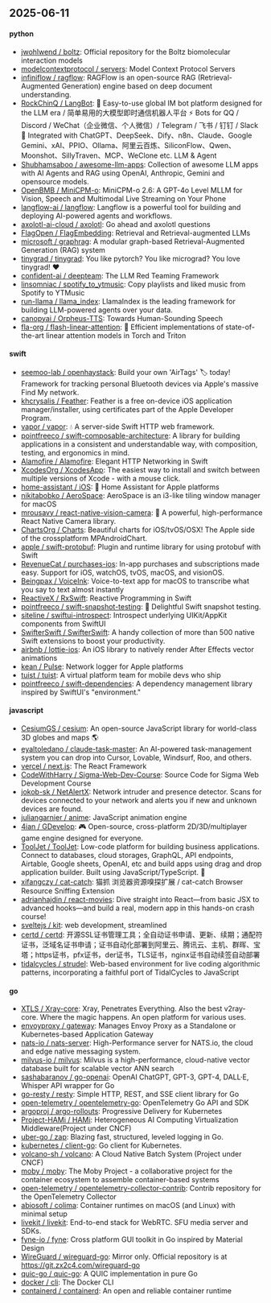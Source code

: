 ## 2025-06-11

#### python
* [jwohlwend / boltz](https://github.com/jwohlwend/boltz): Official repository for the Boltz biomolecular interaction models
* [modelcontextprotocol / servers](https://github.com/modelcontextprotocol/servers): Model Context Protocol Servers
* [infiniflow / ragflow](https://github.com/infiniflow/ragflow): RAGFlow is an open-source RAG (Retrieval-Augmented Generation) engine based on deep document understanding.
* [RockChinQ / LangBot](https://github.com/RockChinQ/LangBot): 🤩 Easy-to-use global IM bot platform designed for the LLM era / 简单易用的大模型即时通信机器人平台 ⚡️ Bots for QQ / Discord / WeChat（企业微信、个人微信）/ Telegram / 飞书 / 钉钉 / Slack 🧩 Integrated with ChatGPT、DeepSeek、Dify、n8n、Claude、Google Gemini、xAI、PPIO、Ollama、阿里云百炼、SiliconFlow、Qwen、Moonshot、SillyTraven、MCP、WeClone etc. LLM & Agent
* [Shubhamsaboo / awesome-llm-apps](https://github.com/Shubhamsaboo/awesome-llm-apps): Collection of awesome LLM apps with AI Agents and RAG using OpenAI, Anthropic, Gemini and opensource models.
* [OpenBMB / MiniCPM-o](https://github.com/OpenBMB/MiniCPM-o): MiniCPM-o 2.6: A GPT-4o Level MLLM for Vision, Speech and Multimodal Live Streaming on Your Phone
* [langflow-ai / langflow](https://github.com/langflow-ai/langflow): Langflow is a powerful tool for building and deploying AI-powered agents and workflows.
* [axolotl-ai-cloud / axolotl](https://github.com/axolotl-ai-cloud/axolotl): Go ahead and axolotl questions
* [FlagOpen / FlagEmbedding](https://github.com/FlagOpen/FlagEmbedding): Retrieval and Retrieval-augmented LLMs
* [microsoft / graphrag](https://github.com/microsoft/graphrag): A modular graph-based Retrieval-Augmented Generation (RAG) system
* [tinygrad / tinygrad](https://github.com/tinygrad/tinygrad): You like pytorch? You like micrograd? You love tinygrad! ❤️
* [confident-ai / deepteam](https://github.com/confident-ai/deepteam): The LLM Red Teaming Framework
* [linsomniac / spotify_to_ytmusic](https://github.com/linsomniac/spotify_to_ytmusic): Copy playlists and liked music from Spotify to YTMusic
* [run-llama / llama_index](https://github.com/run-llama/llama_index): LlamaIndex is the leading framework for building LLM-powered agents over your data.
* [canopyai / Orpheus-TTS](https://github.com/canopyai/Orpheus-TTS): Towards Human-Sounding Speech
* [fla-org / flash-linear-attention](https://github.com/fla-org/flash-linear-attention): 🚀 Efficient implementations of state-of-the-art linear attention models in Torch and Triton

#### swift
* [seemoo-lab / openhaystack](https://github.com/seemoo-lab/openhaystack): Build your own 'AirTags' 🏷 today! Framework for tracking personal Bluetooth devices via Apple's massive Find My network.
* [khcrysalis / Feather](https://github.com/khcrysalis/Feather): Feather is a free on-device iOS application manager/installer, using certificates part of the Apple Developer Program.
* [vapor / vapor](https://github.com/vapor/vapor): 💧 A server-side Swift HTTP web framework.
* [pointfreeco / swift-composable-architecture](https://github.com/pointfreeco/swift-composable-architecture): A library for building applications in a consistent and understandable way, with composition, testing, and ergonomics in mind.
* [Alamofire / Alamofire](https://github.com/Alamofire/Alamofire): Elegant HTTP Networking in Swift
* [XcodesOrg / XcodesApp](https://github.com/XcodesOrg/XcodesApp): The easiest way to install and switch between multiple versions of Xcode - with a mouse click.
* [home-assistant / iOS](https://github.com/home-assistant/iOS): 📱 Home Assistant for Apple platforms
* [nikitabobko / AeroSpace](https://github.com/nikitabobko/AeroSpace): AeroSpace is an i3-like tiling window manager for macOS
* [mrousavy / react-native-vision-camera](https://github.com/mrousavy/react-native-vision-camera): 📸 A powerful, high-performance React Native Camera library.
* [ChartsOrg / Charts](https://github.com/ChartsOrg/Charts): Beautiful charts for iOS/tvOS/OSX! The Apple side of the crossplatform MPAndroidChart.
* [apple / swift-protobuf](https://github.com/apple/swift-protobuf): Plugin and runtime library for using protobuf with Swift
* [RevenueCat / purchases-ios](https://github.com/RevenueCat/purchases-ios): In-app purchases and subscriptions made easy. Support for iOS, watchOS, tvOS, macOS, and visionOS.
* [Beingpax / VoiceInk](https://github.com/Beingpax/VoiceInk): Voice-to-text app for macOS to transcribe what you say to text almost instantly
* [ReactiveX / RxSwift](https://github.com/ReactiveX/RxSwift): Reactive Programming in Swift
* [pointfreeco / swift-snapshot-testing](https://github.com/pointfreeco/swift-snapshot-testing): 📸 Delightful Swift snapshot testing.
* [siteline / swiftui-introspect](https://github.com/siteline/swiftui-introspect): Introspect underlying UIKit/AppKit components from SwiftUI
* [SwifterSwift / SwifterSwift](https://github.com/SwifterSwift/SwifterSwift): A handy collection of more than 500 native Swift extensions to boost your productivity.
* [airbnb / lottie-ios](https://github.com/airbnb/lottie-ios): An iOS library to natively render After Effects vector animations
* [kean / Pulse](https://github.com/kean/Pulse): Network logger for Apple platforms
* [tuist / tuist](https://github.com/tuist/tuist): A virtual platform team for mobile devs who ship
* [pointfreeco / swift-dependencies](https://github.com/pointfreeco/swift-dependencies): A dependency management library inspired by SwiftUI's "environment."

#### javascript
* [CesiumGS / cesium](https://github.com/CesiumGS/cesium): An open-source JavaScript library for world-class 3D globes and maps 🌎
* [eyaltoledano / claude-task-master](https://github.com/eyaltoledano/claude-task-master): An AI-powered task-management system you can drop into Cursor, Lovable, Windsurf, Roo, and others.
* [vercel / next.js](https://github.com/vercel/next.js): The React Framework
* [CodeWithHarry / Sigma-Web-Dev-Course](https://github.com/CodeWithHarry/Sigma-Web-Dev-Course): Source Code for Sigma Web Development Course
* [jokob-sk / NetAlertX](https://github.com/jokob-sk/NetAlertX): Network intruder and presence detector. Scans for devices connected to your network and alerts you if new and unknown devices are found.
* [juliangarnier / anime](https://github.com/juliangarnier/anime): JavaScript animation engine
* [4ian / GDevelop](https://github.com/4ian/GDevelop): 🎮 Open-source, cross-platform 2D/3D/multiplayer game engine designed for everyone.
* [ToolJet / ToolJet](https://github.com/ToolJet/ToolJet): Low-code platform for building business applications. Connect to databases, cloud storages, GraphQL, API endpoints, Airtable, Google sheets, OpenAI, etc and build apps using drag and drop application builder. Built using JavaScript/TypeScript. 🚀
* [xifangczy / cat-catch](https://github.com/xifangczy/cat-catch): 猫抓 浏览器资源嗅探扩展 / cat-catch Browser Resource Sniffing Extension
* [adrianhajdin / react-movies](https://github.com/adrianhajdin/react-movies): Dive straight into React—from basic JSX to advanced hooks—and build a real, modern app in this hands-on crash course!
* [sveltejs / kit](https://github.com/sveltejs/kit): web development, streamlined
* [certd / certd](https://github.com/certd/certd): 开源SSL证书管理工具；全自动证书申请、更新、续期；通配符证书，泛域名证书申请；证书自动化部署到阿里云、腾讯云、主机、群晖、宝塔；https证书，pfx证书，der证书，TLS证书，nginx证书自动续签自动部署
* [tidalcycles / strudel](https://github.com/tidalcycles/strudel): Web-based environment for live coding algorithmic patterns, incorporating a faithful port of TidalCycles to JavaScript

#### go
* [XTLS / Xray-core](https://github.com/XTLS/Xray-core): Xray, Penetrates Everything. Also the best v2ray-core. Where the magic happens. An open platform for various uses.
* [envoyproxy / gateway](https://github.com/envoyproxy/gateway): Manages Envoy Proxy as a Standalone or Kubernetes-based Application Gateway
* [nats-io / nats-server](https://github.com/nats-io/nats-server): High-Performance server for NATS.io, the cloud and edge native messaging system.
* [milvus-io / milvus](https://github.com/milvus-io/milvus): Milvus is a high-performance, cloud-native vector database built for scalable vector ANN search
* [sashabaranov / go-openai](https://github.com/sashabaranov/go-openai): OpenAI ChatGPT, GPT-3, GPT-4, DALL·E, Whisper API wrapper for Go
* [go-resty / resty](https://github.com/go-resty/resty): Simple HTTP, REST, and SSE client library for Go
* [open-telemetry / opentelemetry-go](https://github.com/open-telemetry/opentelemetry-go): OpenTelemetry Go API and SDK
* [argoproj / argo-rollouts](https://github.com/argoproj/argo-rollouts): Progressive Delivery for Kubernetes
* [Project-HAMi / HAMi](https://github.com/Project-HAMi/HAMi): Heterogeneous AI Computing Virtualization Middleware(Project under CNCF)
* [uber-go / zap](https://github.com/uber-go/zap): Blazing fast, structured, leveled logging in Go.
* [kubernetes / client-go](https://github.com/kubernetes/client-go): Go client for Kubernetes.
* [volcano-sh / volcano](https://github.com/volcano-sh/volcano): A Cloud Native Batch System (Project under CNCF)
* [moby / moby](https://github.com/moby/moby): The Moby Project - a collaborative project for the container ecosystem to assemble container-based systems
* [open-telemetry / opentelemetry-collector-contrib](https://github.com/open-telemetry/opentelemetry-collector-contrib): Contrib repository for the OpenTelemetry Collector
* [abiosoft / colima](https://github.com/abiosoft/colima): Container runtimes on macOS (and Linux) with minimal setup
* [livekit / livekit](https://github.com/livekit/livekit): End-to-end stack for WebRTC. SFU media server and SDKs.
* [fyne-io / fyne](https://github.com/fyne-io/fyne): Cross platform GUI toolkit in Go inspired by Material Design
* [WireGuard / wireguard-go](https://github.com/WireGuard/wireguard-go): Mirror only. Official repository is at https://git.zx2c4.com/wireguard-go
* [quic-go / quic-go](https://github.com/quic-go/quic-go): A QUIC implementation in pure Go
* [docker / cli](https://github.com/docker/cli): The Docker CLI
* [containerd / containerd](https://github.com/containerd/containerd): An open and reliable container runtime
